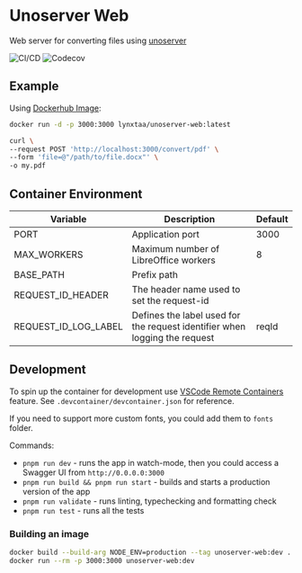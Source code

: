 # Unoserver Web

Web server for converting files using [unoserver](https://github.com/unoconv/unoserver)

![CI/CD](https://github.com/lynxtaa/unoserver-web/workflows/CI/CD/badge.svg)
![Codecov](https://img.shields.io/codecov/c/github/lynxtaa/unoserver-web)

## Example

Using [Dockerhub Image](https://hub.docker.com/r/lynxtaa/unoserver-web):

```sh
docker run -d -p 3000:3000 lynxtaa/unoserver-web:latest

curl \
--request POST 'http://localhost:3000/convert/pdf' \
--form 'file=@"/path/to/file.docx"' \
-o my.pdf
```

## Container Environment

| Variable             | Description                                                                | Default |
| -------------------- | -------------------------------------------------------------------------- | ------- |
| PORT                 | Application port                                                           | 3000    |
| MAX_WORKERS          | Maximum number of LibreOffice workers                                      | 8       |
| BASE_PATH            | Prefix path                                                                |         |
| REQUEST_ID_HEADER    | The header name used to set the request-id                                 |         |
| REQUEST_ID_LOG_LABEL | Defines the label used for the request identifier when logging the request | reqId   |

## Development

To spin up the container for development use [VSCode Remote Containers](https://code.visualstudio.com/docs/devcontainers/containers) feature. See `.devcontainer/devcontainer.json` for reference.

If you need to support more custom fonts, you could add them to `fonts` folder.

Commands:

- `pnpm run dev` - runs the app in watch-mode, then you could access a Swagger UI from `http://0.0.0.0:3000`
- `pnpm run build && pnpm run start` - builds and starts a production version of the app
- `pnpm run validate` - runs linting, typechecking and formatting check
- `pnpm run test` - runs all the tests

### Building an image

```sh
docker build --build-arg NODE_ENV=production --tag unoserver-web:dev .
docker run --rm -p 3000:3000 unoserver-web:dev
```
